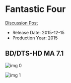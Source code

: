 # Fantastic Four

[Discussion Post](https://www.avsforum.com/threads/bass-eq-for-filtered-movies.2995212/post-56811956)

* Release Date: 2015-12-15
* Production Year: 2015

## BD/DTS-HD MA 7.1

![img 0](https://fanart.tv/fanart/movies/166424/moviethumb/the-fantastic-four-55428beb2b180.jpg)

![img 1](https://i.imgur.com/oc9khmJ.png)

